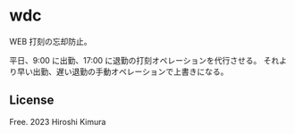 # wdc

WEB 打刻の忘却防止。

平日、9:00 に出勤、17:00 に退勤の打刻オペレーションを代行させる。
それより早い出勤、遅い退勤の手動オペレーションで上書きになる。

## License

Free. 2023 Hiroshi Kimura



